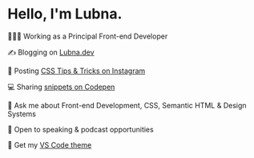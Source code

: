 <h1>Hello, I'm Lubna.</h1>

👩🏼‍💻 Working as a Principal Front-end Developer

✍️ Blogging on [Lubna.dev](https://lubna.dev)

📱 Posting [CSS Tips & Tricks on Instagram](https://www.instagram.com/lubnadev/)

💻 Sharing [snippets on Codepen](https://codepen.io/lubna)

💬 Ask me about Front-end Development, CSS, Semantic HTML & Design Systems

🎤 Open to speaking & podcast opportunities

🎨 Get my [VS Code theme](https://marketplace.visualstudio.com/items?itemName=lubnadev.lubnadev-theme)

